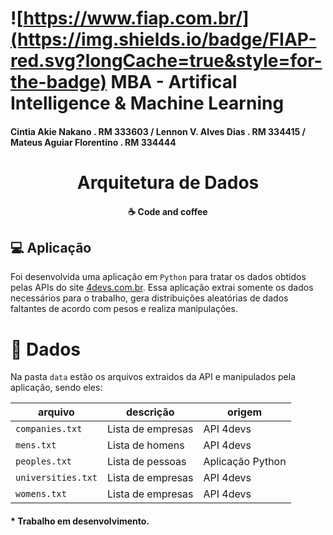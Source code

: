 # ![https://www.fiap.com.br/](https://img.shields.io/badge/FIAP-red.svg?longCache=true&style=for-the-badge) MBA - Artifical Intelligence & Machine Learning

#### Cintia Akie Nakano . RM 333603 / Lennon V. Alves Dias . RM 334415 / Mateus Aguiar Florentino . RM 334444

<h1 align="center">
    Arquitetura de Dados
</h1>

<h4 align="center">
    ☕ Code and coffee
</h4>

## 💻 Aplicação

Foi desenvolvida uma aplicação em `Python` para tratar os dados obtidos pelas APIs do site [4devs.com.br](https://www.4devs.com.br/).
Essa aplicação extrai somente os dados necessários para o trabalho, gera distribuições aleatórias de dados faltantes de acordo com pesos e realiza manipulações.

# 📂 Dados

Na pasta `data` estão os arquivos extraidos da API e manipulados pela aplicação, sendo eles:

| arquivo | descrição | origem |
|---|---| --- |
| `companies.txt` | Lista de empresas | API 4devs |
| `mens.txt` | Lista de homens | API 4devs |
| `peoples.txt` | Lista de pessoas | Aplicação Python |
| `universities.txt` | Lista de empresas | API 4devs |
| `womens.txt` | Lista de empresas | API 4devs |

#### * Trabalho em desenvolvimento.